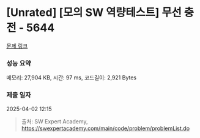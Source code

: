 # [Unrated] [모의 SW 역량테스트] 무선 충전 - 5644 

[문제 링크](https://swexpertacademy.com/main/code/problem/problemDetail.do?contestProbId=AWXRDL1aeugDFAUo) 

### 성능 요약

메모리: 27,904 KB, 시간: 97 ms, 코드길이: 2,921 Bytes

### 제출 일자

2025-04-02 12:15



> 출처: SW Expert Academy, https://swexpertacademy.com/main/code/problem/problemList.do